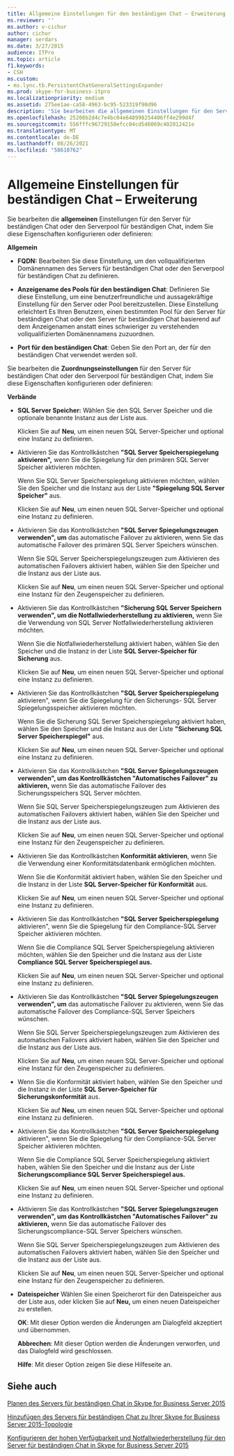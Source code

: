 ```yaml
---
title: Allgemeine Einstellungen für den beständigen Chat – Erweiterung
ms.reviewer: ''
ms.author: v-cichur
author: cichur
manager: serdars
ms.date: 3/27/2015
audience: ITPro
ms.topic: article
f1.keywords:
- CSH
ms.custom:
- ms.lync.tb.PersistentChatGeneralSettingsExpander
ms.prod: skype-for-business-itpro
ms.localizationpriority: medium
ms.assetid: 275ee1ae-ca58-4963-bc95-523319f90d96
description: 'Sie bearbeiten die allgemeinen Einstellungen für den Server für beständigen Chat oder den Serverpool für beständigen Chat, indem Sie diese Eigenschaften konfigurieren oder definieren:'
ms.openlocfilehash: 25208b2d4c7e4bc04e648998254406ff4e299d4f
ms.sourcegitcommit: 556fffc96729150efcc04cd5d6069c402012421e
ms.translationtype: MT
ms.contentlocale: de-DE
ms.lasthandoff: 08/26/2021
ms.locfileid: "58610762"
---
```

# <a name="persistent-chat-general-settings-expander"></a>Allgemeine Einstellungen für beständigen Chat – Erweiterung
 
Sie bearbeiten die **allgemeinen** Einstellungen für den Server für beständigen Chat oder den Serverpool für beständigen Chat, indem Sie diese Eigenschaften konfigurieren oder definieren:
  
 **Allgemein**
  
- **FQDN:** Bearbeiten Sie diese Einstellung, um den vollqualifizierten Domänennamen des Servers für beständigen Chat oder den Serverpool für beständigen Chat zu definieren.
    
- **Anzeigename des Pools für den beständigen Chat**: Definieren Sie diese Einstellung, um eine benutzerfreundliche und aussagekräftige Einstellung für den Server oder Pool bereitzustellen. Diese Einstellung erleichtert Es Ihren Benutzern, einen bestimmten Pool für den Server für beständigen Chat oder den Server für beständigen Chat basierend auf dem Anzeigenamen anstatt eines schwieriger zu verstehenden vollqualifizierten Domänennamens zuzuordnen.
    
- **Port für den beständigen Chat**: Geben Sie den Port an, der für den beständigen Chat verwendet werden soll.
    
Sie bearbeiten die **Zuordnungseinstellungen** für den Server für beständigen Chat oder den Serverpool für beständigen Chat, indem Sie diese Eigenschaften konfigurieren oder definieren:
  
 **Verbände**
  
- **SQL Server Speicher:** Wählen Sie den SQL Server Speicher und die optionale benannte Instanz aus der Liste aus.
    
    Klicken Sie auf **Neu**, um einen neuen SQL Server-Speicher und optional eine Instanz zu definieren.
    
- Aktivieren Sie das Kontrollkästchen **"SQL Server Speicherspiegelung aktivieren",** wenn Sie die Spiegelung für den primären SQL Server Speicher aktivieren möchten.
    
    Wenn Sie SQL Server Speicherspiegelung aktivieren möchten, wählen Sie den Speicher und die Instanz aus der Liste **"Spiegelung SQL Server Speicher"** aus.
    
    Klicken Sie auf **Neu**, um einen neuen SQL Server-Speicher und optional eine Instanz zu definieren.
    
- Aktivieren Sie das Kontrollkästchen **"SQL Server Spiegelungszeugen verwenden", um** das automatische Failover zu aktivieren, wenn Sie das automatische Failover des primären SQL Server Speichers wünschen.
    
    Wenn Sie SQL Server Speicherspiegelungszeugen zum Aktivieren des automatischen Failovers aktiviert haben, wählen Sie den Speicher und die Instanz aus der Liste aus.
    
    Klicken Sie auf **Neu**, um einen neuen SQL Server-Speicher und optional eine Instanz für den Zeugenspeicher zu definieren.
    
- Aktivieren Sie das Kontrollkästchen **"Sicherung SQL Server Speichern verwenden", um die Notfallwiederherstellung zu aktivieren,** wenn Sie die Verwendung von SQL Server Notfallwiederherstellung aktivieren möchten.
    
    Wenn Sie die Notfallwiederherstellung aktiviert haben, wählen Sie den Speicher und die Instanz in der Liste **SQL Server-Speicher für Sicherung** aus.
    
    Klicken Sie auf **Neu**, um einen neuen SQL Server-Speicher und optional eine Instanz zu definieren.
    
- Aktivieren Sie das Kontrollkästchen **"SQL Server Speicherspiegelung** aktivieren", wenn Sie die Spiegelung für den Sicherungs- SQL Server Spiegelungsspeicher aktivieren möchten.
    
    Wenn Sie die Sicherung SQL Server Speicherspiegelung aktiviert haben, wählen Sie den Speicher und die Instanz aus der Liste **"Sicherung SQL Server Speicherspiegel"** aus.
    
    Klicken Sie auf **Neu**, um einen neuen SQL Server-Speicher und optional eine Instanz zu definieren.
    
- Aktivieren Sie das Kontrollkästchen **"SQL Server Spiegelungszeugen verwenden", um das Kontrollkästchen "Automatisches Failover" zu aktivieren,** wenn Sie das automatische Failover des Sicherungsspeichers SQL Server möchten.
    
    Wenn Sie SQL Server Speicherspiegelungszeugen zum Aktivieren des automatischen Failovers aktiviert haben, wählen Sie den Speicher und die Instanz aus der Liste aus.
    
    Klicken Sie auf **Neu**, um einen neuen SQL Server-Speicher und optional eine Instanz für den Zeugenspeicher zu definieren.
    
- Aktivieren Sie das Kontrollkästchen **Konformität aktivieren**, wenn Sie die Verwendung einer Konformitätsdatenbank ermöglichen möchten.
    
    Wenn Sie die Konformität aktiviert haben, wählen Sie den Speicher und die Instanz in der Liste **SQL Server-Speicher für Konformität** aus.
    
    Klicken Sie auf **Neu**, um einen neuen SQL Server-Speicher und optional eine Instanz zu definieren.
    
- Aktivieren Sie das Kontrollkästchen **"SQL Server Speicherspiegelung** aktivieren", wenn Sie die Spiegelung für den Compliance-SQL Server Speicher aktivieren möchten.
    
    Wenn Sie die Compliance SQL Server Speicherspiegelung aktivieren möchten, wählen Sie den Speicher und die Instanz aus der Liste **Compliance SQL Server Speicherspiegel aus.**
    
    Klicken Sie auf **Neu**, um einen neuen SQL Server-Speicher und optional eine Instanz zu definieren.
    
- Aktivieren Sie das Kontrollkästchen **"SQL Server Spiegelungszeugen verwenden", um** das automatische Failover zu aktivieren, wenn Sie das automatische Failover des Compliance-SQL Server Speichers wünschen.
    
    Wenn Sie SQL Server Speicherspiegelungszeugen zum Aktivieren des automatischen Failovers aktiviert haben, wählen Sie den Speicher und die Instanz aus der Liste aus.
    
    Klicken Sie auf **Neu**, um einen neuen SQL Server-Speicher und optional eine Instanz für den Zeugenspeicher zu definieren.
    
- Wenn Sie die Konformität aktiviert haben, wählen Sie den Speicher und die Instanz in der Liste **SQL Server-Speicher für Sicherungskonformität** aus.
    
    Klicken Sie auf **Neu**, um einen neuen SQL Server-Speicher und optional eine Instanz zu definieren.
    
- Aktivieren Sie das Kontrollkästchen **"SQL Server Speicherspiegelung** aktivieren", wenn Sie die Spiegelung für den Compliance-SQL Server Speicher aktivieren möchten.
    
    Wenn Sie die Compliance SQL Server Speicherspiegelung aktiviert haben, wählen Sie den Speicher und die Instanz aus der Liste **Sicherungscompliance SQL Server Speicherspiegel aus.**
    
    Klicken Sie auf **Neu**, um einen neuen SQL Server-Speicher und optional eine Instanz zu definieren.
    
- Aktivieren Sie das Kontrollkästchen **"SQL Server Spiegelungszeugen verwenden", um das Kontrollkästchen "Automatisches Failover" zu aktivieren,** wenn Sie das automatische Failover des Sicherungscompliance-SQL Server Speichers wünschen.
    
    Wenn Sie SQL Server Speicherspiegelungszeugen zum Aktivieren des automatischen Failovers aktiviert haben, wählen Sie den Speicher und die Instanz aus der Liste aus.
    
    Klicken Sie auf **Neu**, um einen neuen SQL Server-Speicher und optional eine Instanz für den Zeugenspeicher zu definieren.
    
- **Dateispeicher** Wählen Sie einen Speicherort für den Dateispeicher aus der Liste aus, oder klicken Sie auf **Neu,** um einen neuen Dateispeicher zu erstellen.
    
  **OK**: Mit dieser Option werden die Änderungen am Dialogfeld akzeptiert und übernommen.
  
  **Abbrechen**: Mit dieser Option werden die Änderungen verworfen, und das Dialogfeld wird geschlossen.
  
  **Hilfe**: Mit dieser Option zeigen Sie diese Hilfeseite an.
  
## <a name="see-also"></a>Siehe auch

[Planen des Servers für beständigen Chat in Skype for Business Server 2015](../../plan-your-deployment/persistent-chat-server/persistent-chat-server.md)
  
[Hinzufügen des Servers für beständigen Chat zu Ihrer Skype for Business Server 2015-Topologie](../../deploy/deploy-persistent-chat-server/add-persistent-chat-server.md)
  
[Konfigurieren der hohen Verfügbarkeit und Notfallwiederherstellung für den Server für beständigen Chat in Skype for Business Server 2015](../../deploy/deploy-persistent-chat-server/configure-hadr-for-persistent-chat.md)
